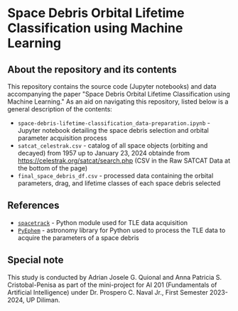 # Space Debris Orbital Lifetime Classification using Machine Learning

## About the repository and its contents

This repository contains the source code (Jupyter notebooks) and data accompanying the paper "Space Debris Orbital Lifetime Classification using Machine Learning." As an aid on navigating this repository, listed below is a general description of the contents:

* ```space-debris-lifetime-classification_data-preparation.ipynb``` - Jupyter notebook detailing the space debris selection and orbital parameter acquisition process
* ```satcat_celestrak.csv``` - catalog of all space objects (orbiting and decayed) from 1957 up to January 23, 2024 obtainde from https://celestrak.org/satcat/search.php (CSV in the Raw SATCAT Data at the bottom of the page)
* ```final_space_debris_df.csv``` - processed data containing the orbital parameters, drag, and lifetime classes of each space debris selected

## References

* <a href="https://pypi.org/project/spacetrack/">```spacetrack```</a> - Python module used for TLE data acquisition
* <a href="https://rhodesmill.org/pyephem/">```PyEphem```</a> - astronomy library for Python used to process the TLE data to acquire the parameters of a space debris

## Special note

This study is conducted by Adrian Josele G. Quional and Anna Patricia S. Cristobal-Penisa as part of the mini-project for AI 201 (Fundamentals of Artificial Intelligence) under Dr. Prospero C. Naval Jr., First Semester 2023-2024, UP Diliman.

